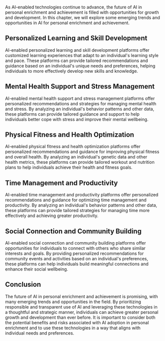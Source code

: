 
As AI-enabled technologies continue to advance, the future of AI in personal enrichment and achievement is filled with opportunities for growth and development. In this chapter, we will explore some emerging trends and opportunities in AI for personal enrichment and achievement.

Personalized Learning and Skill Development
-------------------------------------------

AI-enabled personalized learning and skill development platforms offer customized learning experiences that adapt to an individual's learning style and pace. These platforms can provide tailored recommendations and guidance based on an individual's unique needs and preferences, helping individuals to more effectively develop new skills and knowledge.

Mental Health Support and Stress Management
-------------------------------------------

AI-enabled mental health support and stress management platforms offer personalized recommendations and strategies for managing mental health and stress. By analyzing an individual's behavior patterns and other data, these platforms can provide tailored guidance and support to help individuals better cope with stress and improve their mental wellbeing.

Physical Fitness and Health Optimization
----------------------------------------

AI-enabled physical fitness and health optimization platforms offer personalized recommendations and guidance for improving physical fitness and overall health. By analyzing an individual's genetic data and other health metrics, these platforms can provide tailored workout and nutrition plans to help individuals achieve their health and fitness goals.

Time Management and Productivity
--------------------------------

AI-enabled time management and productivity platforms offer personalized recommendations and guidance for optimizing time management and productivity. By analyzing an individual's behavior patterns and other data, these platforms can provide tailored strategies for managing time more effectively and achieving greater productivity.

Social Connection and Community Building
----------------------------------------

AI-enabled social connection and community building platforms offer opportunities for individuals to connect with others who share similar interests and goals. By providing personalized recommendations for community events and activities based on an individual's preferences, these platforms can help individuals build meaningful connections and enhance their social wellbeing.

Conclusion
----------

The future of AI in personal enrichment and achievement is promising, with many emerging trends and opportunities in the field. By prioritizing responsible and transparent use of AI and leveraging these technologies in a thoughtful and strategic manner, individuals can achieve greater personal growth and development than ever before. It is important to consider both the potential benefits and risks associated with AI adoption in personal enrichment and to use these technologies in a way that aligns with individual needs and preferences.
